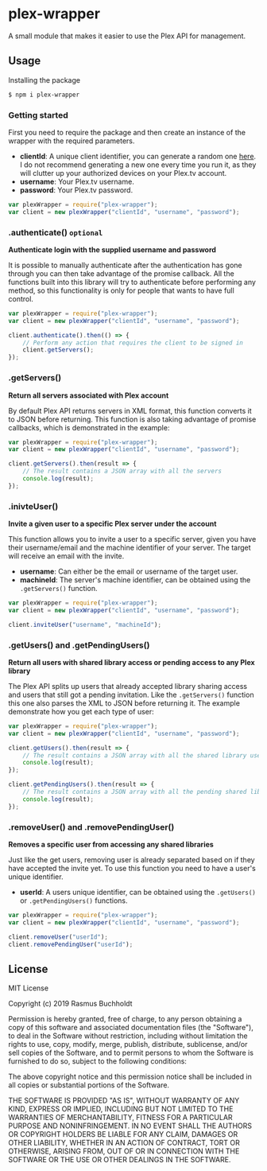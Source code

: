 # plex-wrapper

A small module that makes it easier to use the Plex API for management.

## Usage

Installing the package
```bash
$ npm i plex-wrapper
```

### Getting started

First you need to require the package and then create an instance of the wrapper with the required parameters.
- **clientId**: A unique client identifier, you can generate a random one [here](https://www.guidgenerator.com/online-guid-generator.aspx). I do not recommend generating a new one every time you run it, as they will clutter up your authorized devices on your Plex.tv account.
- **username**: Your Plex.tv username.
- **password**: Your Plex.tv password.
```js
var plexWrapper = require("plex-wrapper");
var client = new plexWrapper("clientId", "username", "password");
```

### .authenticate() `optional`

**Authenticate login with the supplied username and password**

It is possible to manually authenticate after the authentication has gone through you can then take advantage of the promise callback. All the functions built into this library will try to authenticate before performing any method, so this functionality is only for people that wants to have full control.

```js
var plexWrapper = require("plex-wrapper");
var client = new plexWrapper("clientId", "username", "password");

client.authenticate().then(() => {
    // Perform any action that requires the client to be signed in
    client.getServers();
});
```

### .getServers()

**Return all servers associated with Plex account**

By default Plex API returns servers in XML format, this function converts it to JSON before returning. This function is also taking advantage of promise callbacks, which is demonstrated in the example:

```js
var plexWrapper = require("plex-wrapper");
var client = new plexWrapper("clientId", "username", "password");

client.getServers().then(result => {
    // The result contains a JSON array with all the servers
    console.log(result);
});
```

### .inivteUser()

**Invite a given user to a specific Plex server under the account**

This function allows you to invite a user to a specific server, given you have their username/email and the machine identifier of your server. The target will receive an email with the invite.

- **username**: Can either be the email or username of the target user.
- **machineId**: The server's machine identifier, can be obtained using the `.getServers()` function. 

```js
var plexWrapper = require("plex-wrapper");
var client = new plexWrapper("clientId", "username", "password");

client.inviteUser("username", "machineId");
```

### .getUsers() and .getPendingUsers()

**Return all users with shared library access or pending access to any Plex library**

The Plex API splits up users that already accepted library sharing access and users that still got a pending invitation. Like the `.getServers()` function this one also parses the XML to JSON before returning it. The example demonstrate how you get each type of user:

```js
var plexWrapper = require("plex-wrapper");
var client = new plexWrapper("clientId", "username", "password");

client.getUsers().then(result => {
    // The result contains a JSON array with all the shared library users
    console.log(result);
});

client.getPendingUsers().then(result => {
    // The result contains a JSON array with all the pending shared library users
    console.log(result);
});
```

### .removeUser() and .removePendingUser()

**Removes a specific user from accessing any shared libraries**

Just like the get users, removing user is already separated based on if they have accepted the invite yet. To use this function you need to have a user's unique identifier.

- **userId**: A users unique identifier, can be obtained using the `.getUsers()` or `.getPendingUsers()` functions. 

```js
var plexWrapper = require("plex-wrapper");
var client = new plexWrapper("clientId", "username", "password");

client.removeUser("userId");
client.removePendingUser("userId");
```

## License

MIT License

Copyright (c) 2019 Rasmus Buchholdt

Permission is hereby granted, free of charge, to any person obtaining a copy
of this software and associated documentation files (the "Software"), to deal
in the Software without restriction, including without limitation the rights
to use, copy, modify, merge, publish, distribute, sublicense, and/or sell
copies of the Software, and to permit persons to whom the Software is
furnished to do so, subject to the following conditions:

The above copyright notice and this permission notice shall be included in all
copies or substantial portions of the Software.

THE SOFTWARE IS PROVIDED "AS IS", WITHOUT WARRANTY OF ANY KIND, EXPRESS OR
IMPLIED, INCLUDING BUT NOT LIMITED TO THE WARRANTIES OF MERCHANTABILITY,
FITNESS FOR A PARTICULAR PURPOSE AND NONINFRINGEMENT. IN NO EVENT SHALL THE
AUTHORS OR COPYRIGHT HOLDERS BE LIABLE FOR ANY CLAIM, DAMAGES OR OTHER
LIABILITY, WHETHER IN AN ACTION OF CONTRACT, TORT OR OTHERWISE, ARISING FROM,
OUT OF OR IN CONNECTION WITH THE SOFTWARE OR THE USE OR OTHER DEALINGS IN THE
SOFTWARE.